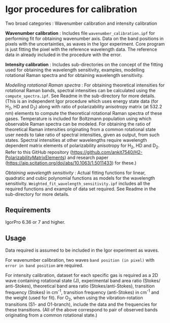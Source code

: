 # Igor procedures for calibration

Two broad categories :  Wavenumber  calibration and intensity calibration

**Wavenumber  calibration** : Includes file `wavenumber_calibration.ipf` for performing fit for obtaining wavenumber  axis. Data on the band positions in pixels with the uncertainties, as waves in the Igor experiment. Core program is just fitting the pixel with the reference wavelength data. The reference data in already included in the procedure with the error.

**Intensity calibration** : Includes sub-directories on the concept  of the fitting used for obtaining the wavelength sensitivity, examples,  modelling rotational Raman spectra and for obtaining wavelength  sensitivity.

*Modelling rotational Raman spectra* : For  obtaining theoretical intensities for  rotational  Raman bands, spectral intensities can be calculated using the `compute_spectra.ipf`. See Readme in the sub-directory for more details. (This is an independent Igor procedure which uses energy state data (for H<sub>2</sub>, HD and D<sub>2</sub>) along with ratio of polarizability anisotropy matrix (at 532.2 nm) elements to compute the theoretical rotational Raman spectra of these gases. Temperature is included for Boltzmann population using which observable Raman spectra can be modeled. For obtaining the ratio of theoretical Raman intensities originating from a common rotational state user needs to take ratio of spectral intensities, given as output, from such states. Spectral intensities  at other wavelengths require wavelength dependent matrix elements of polarizability anisotropy for H<sub>2</sub>, HD and D<sub>2</sub>. Refer to this GitHub repository (<https://github.com/ankit7540/H2-PolarizabilityMatrixElements>) and research paper (<https://aip.scitation.org/doi/abs/10.1063/1.5011433>) for these.)

*Obtaining wavelength  sensitivity* : Actual fitting  functions for  linear, quadratic and cubic polynomial functions  as models for the wavelength sensitivity. `Weighted_fit_wavelength_sensitivity.ipf` includes  all  the required functions and example of data set required. See Readme in the sub-directory for more details.


Requirements
----------------
IgorPro 6.36 or  7 and higher.

Usage
----------------
Data required is assumed to be included in the Igor experiment as waves.

For wavenumber calibration, two waves `band position (in pixel)` with `error in band position` are required.

For intensity calibration, dataset for each specific gas is required as a 2D wave containing rotational state (J), experimental band area ratio (Stokes/ anti-Stokes), theoretical band area ratio (Stokes/anti-Stokes), transition frequency (Stokes) in cm<sup>-1</sup>, transition frequency (anti-Stokes) in cm<sup>-1</sup> and the weight (used for fit). For  O<sub>2</sub>, when using the vibration-rotation transitions (S1- and O1-branch), include the data and the frequencies for these transitions. (All of the above correspond to pair of observed bands originating from a common rotational state.)
